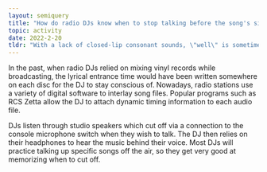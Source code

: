 ```yaml
---
layout: semiquery
title: "How do radio DJs know when to stop talking before the song's singing starts?"
topic: activity
date: 2022-2-20
tldr: "With a lack of closed-lip consonant sounds, \"well\" is sometimes pronounced easier with less demanding phonemes such as \"u\" or \"oo\"."
---
```


In the past, when radio DJs relied on mixing vinyl records while broadcasting, the lyrical entrance time would have been written somewhere on each disc for the DJ to stay conscious of. Nowadays, radio stations use a variety of digital software to interlay song files. Popular programs such as RCS Zetta allow the DJ to attach dynamic timing information to each audio file.

DJs listen through studio speakers which cut off via a connection to the console microphone switch when they wish to talk. The DJ then relies on their headphones to hear the music behind their voice. Most DJs will practice talking up specific songs off the air, so they get very good at memorizing when to cut off.